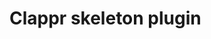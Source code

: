 <!-- [![](https://data.jsdelivr.com/v1/package/npm/clappr-context-menu-plugin/badge)](https://www.jsdelivr.com/package/npm/clappr-context-menu-plugin)
[![](https://img.shields.io/npm/v/clappr-context-menu-plugin.svg?style=flat-square)](https://npmjs.org/package/clappr-context-menu-plugin)
[![](https://img.shields.io/npm/dt/clappr-context-menu-plugin.svg?style=flat-square)](https://npmjs.org/package/clappr-context-menu-plugin)
[![npm bundle size](https://img.shields.io/bundlephobia/min/clappr-context-menu-plugin?style=flat-square)](https://bundlephobia.com/result?p=clappr-context-menu-plugin)
[![PRs Welcome](https://img.shields.io/badge/PRs-welcome-brightgreen.svg?style=flat-square)](http://makeapullrequest.com)
![Travis (.com)](https://img.shields.io/travis/com/joaopaulovieira/clappr-context-menu-plugin?style=flat-square)
[![](https://img.shields.io/github/license/joaopaulovieira/clappr-context-menu-plugin?style=flat-square)](https://github.com/joaopaulovieira/clappr-context-menu-plugin/blob/master/LICENSE) -->

# Clappr skeleton plugin

<!-- >Image to illustrate the plugin here

## Table of Contents
- [Features](https://github.com/joaopaulovieira/clappr-skeleton-plugin#Features)
- [Usage](https://github.com/joaopaulovieira/clappr-skeleton-plugin#Usage)
- [Configuration](https://github.com/joaopaulovieira/clappr-skeleton-plugin#Configuration)
- [Development](https://github.com/joaopaulovieira/clappr-skeleton-plugin#Development)

## Features
- Enumerate features;

## Usage
You can use it from JSDelivr:
```
https://cdn.jsdelivr.net/npm/clappr-skeleton-plugin@latest/dist/clappr-skeleton-plugin.min.js
```
or as an npm package:
```properties
# Using yarn
yarn add @joaopaulo.vieira/clappr-skeleton-plugin

# Using npm
npm i @joaopaulo.vieira/clappr-skeleton-plugin
```
Then just add `SkeletonPlugin` into the list of plugins of your player instance
```javascript
var player = new Clappr.Player({
  source: 'http://your.video/here.mp4',
  plugins: [SkeletonPlugin]
});
```

## Configuration
The options for the plugin go in the `SkeletonOptions` property as shown below
```javascript
var player = new Clappr.Player({
  source: 'http://your.video/here.mp4',
  plugins: [SkeletonPlugin],
  // add example of plugin options usage
  SkeletonOptions: {}
});
```

### `OptionName {OptionType}`
Description of the option


## Development
Install dependencies: `npm install`

Run: `npm start`

Test: `npm test`

Lint: `npm run lint`

Build: `npm run build`

Minified version: `npm run release` -->
